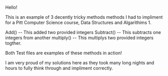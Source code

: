 Hello!

This is an example of 3 decently tricky methods methods I had to impliment for a Pitt Computer Science course, Data Structures and Algarithims 1. 

Add() -- This added two provided integers
Subtract() -- This subtracts one integers from another
multiply() -- This multiplys two provided integers togther. 

Both Test files are examples of these methods in action!

I am very proud of my solutions here as they took many long nights and hours to fully think through and impliment correctly. 
